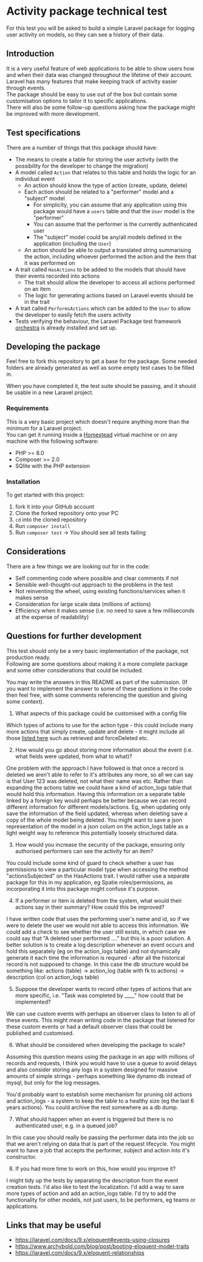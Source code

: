 # Activity package technical test

For this test you will be asked to build a simple Laravel package for logging
user activity on models, so they can see a history of their data.

## Introduction
It is a very useful feature of web applications to be able to show users how and
when their data was changed throughout the lifetime of their account. Laravel
has many features that make keeping track of activity easier through events.  
The package should be easy to use out of the box but contain some customisation
options to tailor it to specific applications.  
There will also be some follow-up questions asking how the package might be
improved with more development.

## Test specifications
There are a number of things that this package should have:
- The means to create a table for storing the user activity (with the possibility for the developer to change the migration)
- A model called `Action` that relates to this table and holds the logic for an individual event
    - An action should know the type of action (create, update, delete)
    - Each action should be related to a "performer" model and a "subject" model
        - For simplicity, you can assume that any application using this package would have a `users` table and that the `User` model is the "performer"
        - You can assume that the performer is the currently authenticated user
        - The "subject" model could be any/all models defined in the application (including the `User`)
    - An action should be able to output a translated string summarising the action, including whoever performed the action and the item that it was performed on
- A trait called `HasActions` to be added to the models that should have their events recorded into actions
    - The trait should allow the developer to access all actions performed on an item
    - The logic for generating actions based on Laravel events should be in the trait
- A trait called `PerformsActions` which can be added to the `User` to allow the developer to easily fetch the users activity
- Tests verifying the behaviour, the Laravel Package test framework [orchestra](https://packages.tools/testbench) is already installed and set up.

## Developing the package
Feel free to fork this repository to get a base for the package. Some needed
folders are already generated as well as some empty test cases to be filled in.

When you have completed it, the test suite should be passing, and it should be
usable in a new Laravel project.

### Requirements
This is a very basic project which doesn't require anything more than the
minimum for a Laravel project.  
You can get it running inside a
[Homestead](https://laravel.com/docs/9.x/homestead#main-content) virtual machine
or on any machine with the following software:
- PHP >= 8.0
- Composer >= 2.0
- SQlite with the PHP extension

### Installation
To get started with this project:
1. fork it into your GitHub account
2. Clone the forked repository onto your PC
3. `cd` into the cloned repository
4. Run `composer install`
5. Run `composer test` -> You should see all tests failing

## Considerations
There are a few things we are looking out for in the code:
- Self commenting code where possible and clear comments if not
- Sensible well-thought-out approach to the problems in the test
- Not reinventing the wheel, using existing functions/services when it makes sense
- Consideration for large scale data (millions of actions)
- Efficiency when it makes sense (i.e. no need to save a few milliseconds at the expense of readability)

## Questions for further development
This test should only be a very basic implementation of the package, not
production ready.  
Following are some questions about making it a more complete package and some
other considerations that could be included.

You may write the answers in this README as part of the submission. (If you want
to implement the answer to some of these questions in the code then feel free,
with some comments referencing the question and giving some context).

1. What aspects of this package could be customised with a config file

Which types of actions to use for the action type - this could include many more actions that simply create, update and delete - it might include all those [listed here](https://laravel.com/docs/9.x/eloquent#events) such as retrieved and forceDeleted etc. 


2. How would you go about storing more information about the event (i.e. what fields were updated, from what to what)?

One problem with the approach I have followed is that once a record is deleted we aren't able to refer to it's attributes any more, so all we can say is that User 123 was deleted, not what their name was etc. Rather than expanding the actions table we could have a kind of action_logs table that would hold this information. Having this information on a separate table linked by a foreign key would perhaps be better because we can record different information for different models/actions. Eg, when updating only save the information of the field updated, whereas when deleting save a copy of the whole model being deleted. You might want to save a json representation of the model in a json colum on the action_logs table as a light weight way to reference this potentially loosely structured data.

3. How would you increase the security of the package, ensuring only authorised performers can see the activity for an item?

You could include some kind of guard to check whether a user has permissions to view a particular model type when accessing the method "actionsSubjected" on the HasActions trait. I would rather use a separate package for this in my application, eg Spatie roles/permissions, as incorporating it into this package might confuse it's purpose. 

4. If a performer or item is deleted from the system, what would their actions say in their summary? How could this be improved?

I have written code that uses the performing user's name and id, so if we were to delete the user we would not able to access this information. We could add a check to see whether the user still exists, in which case we could say that "A deleted user performed ...." but this is a poor solution. A better solution is to create a log description whenever an event occurs and hold this separately (eg on the action_logs table) and not dynamically generate it each time the information is required - after all the historical record is not supposed to change. In this case the db structure would be something like: actions (table) -> action_log (table with fk to actions) -> description (col on action_logs table)

5. Suppose the developer wants to record other types of actions that are more specific, i.e. "Task was completed by ____" how could that be implemented?

We can use custom events with perhaps an observer class to listen to all of these events. This might mean writing code in the package that listened for these custom events or had a default observer class that could be published and customised.

6. What should be considered when developing the package to scale?

Assuming this question means using the package in an app with millions of records and requests, I think you would have to use a queue to avoid delays and also consider storing any logs in a system designed for massive amounts of simple strings - perhaps something like dynamo db instead of mysql, but only for the log messages. 

You'd probably want to establish some mechanism for pruning old actions and action_logs - a system to keep the table to a healthy size (eg the last 6 years actions). You could archive the rest somewhere as a db dump.

7. What should happen when an event is triggered but there is no authenticated user, e.g. in a queued job?

In this case you should really be passing the performer data into the job so that we aren't relying on data that is part of the request lifecycle. You might want to have a job that accepts the performer, subject and action into it's constructor. 

8. If you had more time to work on this, how would you improve it?

I might tidy up the tests by separating the description from the event creation tests. I'd also like to test the localization. 
I'd add a way to save more types of action and add an action_logs table. 
I'd try to add the functionality for other models, not just users, to be performers, eg teams or applications.

## Links that may be useful
- https://laravel.com/docs/9.x/eloquent#events-using-closures
- https://www.archybold.com/blog/post/booting-eloquent-model-traits
- https://laravel.com/docs/9.x/eloquent-relationships
